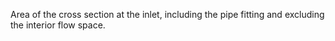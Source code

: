 ﻿Area of the cross section at the inlet, including the pipe fitting and excluding the interior flow space.
